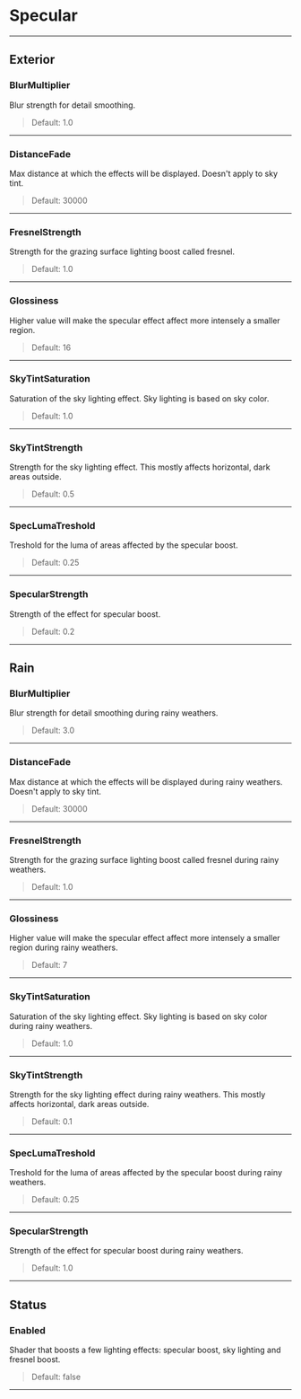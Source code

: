 # Specular

---

## Exterior

### BlurMultiplier

Blur strength for detail smoothing.

>Default: 1.0

---

### DistanceFade

Max distance at which the effects will be displayed. Doesn't apply to sky tint.

>Default: 30000

---

### FresnelStrength

Strength for the grazing surface lighting boost called fresnel.

>Default: 1.0

---

### Glossiness

Higher value will make the specular effect affect more intensely a smaller region.

>Default: 16

---

### SkyTintSaturation

Saturation of the sky lighting effect. Sky lighting is based on sky color.

>Default: 1.0

---

### SkyTintStrength

Strength for the sky lighting effect. This mostly affects horizontal, dark areas outside.

>Default: 0.5

---

### SpecLumaTreshold

Treshold for the luma of areas affected by the specular boost.

>Default: 0.25

---

### SpecularStrength

Strength of the effect for specular boost.

>Default: 0.2

---

## Rain

### BlurMultiplier

Blur strength for detail smoothing during rainy weathers.

>Default: 3.0

---

### DistanceFade

Max distance at which the effects will be displayed during rainy weathers. Doesn't apply to sky tint.

>Default: 30000

---

### FresnelStrength

Strength for the grazing surface lighting boost called fresnel during rainy weathers.

>Default: 1.0

---

### Glossiness

Higher value will make the specular effect affect more intensely a smaller region during rainy weathers.

>Default: 7

---

### SkyTintSaturation

Saturation of the sky lighting effect. Sky lighting is based on sky color during rainy weathers.

>Default: 1.0

---

### SkyTintStrength

Strength for the sky lighting effect during rainy weathers. This mostly affects horizontal, dark areas outside.

>Default: 0.1

---

### SpecLumaTreshold

Treshold for the luma of areas affected by the specular boost during rainy weathers.

>Default: 0.25

---

### SpecularStrength

Strength of the effect for specular boost during rainy weathers.

>Default: 1.0

---

## Status

### Enabled

Shader that boosts a few lighting effects: specular boost, sky lighting and fresnel boost.

>Default: false

---
